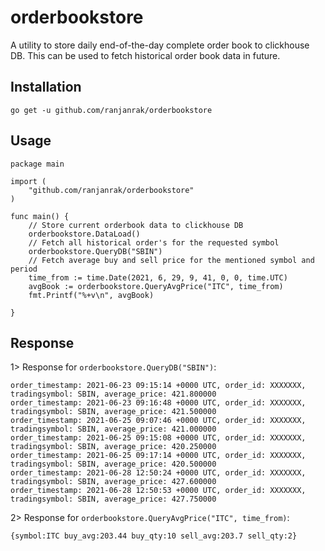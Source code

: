 # orderbookstore
A utility to store daily end-of-the-day complete order book to clickhouse DB. This can be used to fetch historical order book data in future.

## Installation
```
go get -u github.com/ranjanrak/orderbookstore
```

## Usage
```
package main

import (
    "github.com/ranjanrak/orderbookstore"
)

func main() {
    // Store current orderbook data to clickhouse DB
    orderbookstore.DataLoad()
    // Fetch all historical order's for the requested symbol
    orderbookstore.QueryDB("SBIN")
    // Fetch average buy and sell price for the mentioned symbol and period
    time_from := time.Date(2021, 6, 29, 9, 41, 0, 0, time.UTC)
    avgBook := orderbookstore.QueryAvgPrice("ITC", time_from)
    fmt.Printf("%+v\n", avgBook)

}
```

## Response
1> Response for `orderbookstore.QueryDB("SBIN")`:
```
order_timestamp: 2021-06-23 09:15:14 +0000 UTC, order_id: XXXXXXX, tradingsymbol: SBIN, average_price: 421.800000
order_timestamp: 2021-06-23 09:16:48 +0000 UTC, order_id: XXXXXXX, tradingsymbol: SBIN, average_price: 421.500000
order_timestamp: 2021-06-25 09:07:46 +0000 UTC, order_id: XXXXXXX, tradingsymbol: SBIN, average_price: 421.000000
order_timestamp: 2021-06-25 09:15:08 +0000 UTC, order_id: XXXXXXX, tradingsymbol: SBIN, average_price: 420.250000
order_timestamp: 2021-06-25 09:17:14 +0000 UTC, order_id: XXXXXXX, tradingsymbol: SBIN, average_price: 420.500000
order_timestamp: 2021-06-28 12:50:24 +0000 UTC, order_id: XXXXXXX, tradingsymbol: SBIN, average_price: 427.600000
order_timestamp: 2021-06-28 12:50:53 +0000 UTC, order_id: XXXXXXX, tradingsymbol: SBIN, average_price: 427.750000
```
2> Response for `orderbookstore.QueryAvgPrice("ITC", time_from)`:
```
{symbol:ITC buy_avg:203.44 buy_qty:10 sell_avg:203.7 sell_qty:2}
```
